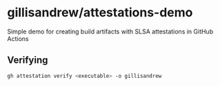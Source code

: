 # gillisandrew/attestations-demo
Simple demo for creating build artifacts with SLSA attestations in GitHub Actions

## Verifying
```bash
gh attestation verify <executable> -o gillisandrew
```
 